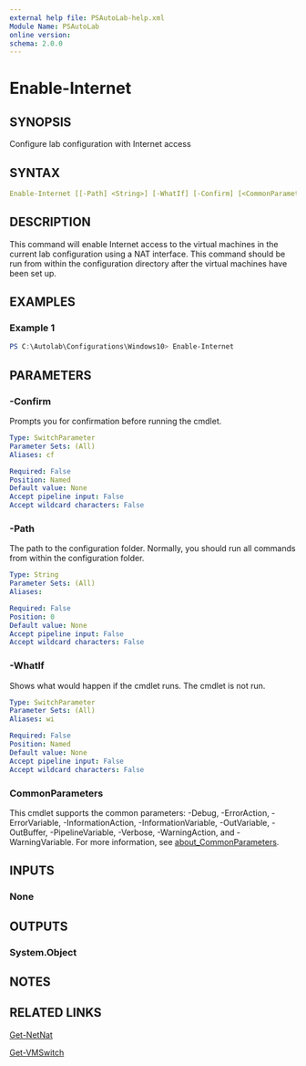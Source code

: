 ```yaml
---
external help file: PSAutoLab-help.xml
Module Name: PSAutoLab
online version:
schema: 2.0.0
---
```


# Enable-Internet

## SYNOPSIS

Configure lab configuration with Internet access

## SYNTAX

```yaml
Enable-Internet [[-Path] <String>] [-WhatIf] [-Confirm] [<CommonParameters>]
```

## DESCRIPTION

This command will enable Internet access to the virtual machines in the current lab configuration using a NAT interface.
This command should be run from within the configuration directory after the virtual machines have been set up.

## EXAMPLES

### Example 1

```powershell
PS C:\Autolab\Configurations\Windows10> Enable-Internet
```

## PARAMETERS

### -Confirm

Prompts you for confirmation before running the cmdlet.

```yaml
Type: SwitchParameter
Parameter Sets: (All)
Aliases: cf

Required: False
Position: Named
Default value: None
Accept pipeline input: False
Accept wildcard characters: False
```

### -Path

The path to the configuration folder. Normally, you should run all commands from within the configuration folder.

```yaml
Type: String
Parameter Sets: (All)
Aliases:

Required: False
Position: 0
Default value: None
Accept pipeline input: False
Accept wildcard characters: False
```

### -WhatIf

Shows what would happen if the cmdlet runs.
The cmdlet is not run.

```yaml
Type: SwitchParameter
Parameter Sets: (All)
Aliases: wi

Required: False
Position: Named
Default value: None
Accept pipeline input: False
Accept wildcard characters: False
```

### CommonParameters

This cmdlet supports the common parameters: -Debug, -ErrorAction, -ErrorVariable, -InformationAction, -InformationVariable, -OutVariable, -OutBuffer, -PipelineVariable, -Verbose, -WarningAction, and -WarningVariable. For more information, see [about_CommonParameters](http://go.microsoft.com/fwlink/?LinkID=113216).

## INPUTS

### None

## OUTPUTS

### System.Object

## NOTES

## RELATED LINKS

[Get-NetNat]()

[Get-VMSwitch]()
